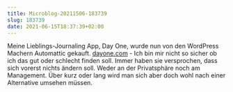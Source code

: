 ```yaml
---
title: Microblog-20211506-183739
slug: 183739
date: 2021-06-15T18:37:39+02:00
---
```


Meine Lieblings-Journaling App, Day One, wurde nun von den WordPress Machern Automattic gekauft. [dayone.com](https://dayoneapp.com/blog/day-one-at-automattic) - Ich bin mir nicht so sicher ob ich das gut oder schlecht finden soll. Immer haben sie versprochen, dass sich vorerst nichts ändern soll. Weder an der Privatsphäre noch am Management. Über kurz oder lang wird man sich aber doch wohl nach einer Alternative umsehen müssen.
